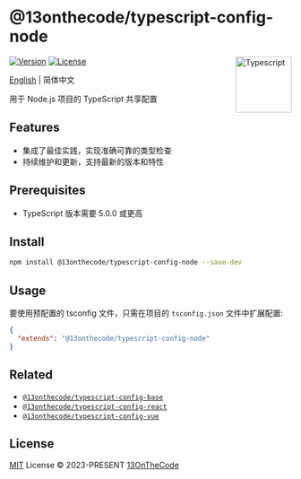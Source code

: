 # @13onthecode/typescript-config-node

<img src="https://github-production-user-asset-6210df.s3.amazonaws.com/137921275/258572450-d0a2270e-45ad-4ed4-aed0-b5c0a2eea988.svg" width="100" height="100" align="right" alt="Typescript" />

[![Version](https://img.shields.io/npm/v/@13onthecode/typescript-config-node?color=1976d2&label=)](https://www.npmjs.com/package/@13onthecode/typescript-config-node)
[![License](https://img.shields.io/npm/l/@13onthecode/typescript-config-node?color=1976d2&label=)](LICENSE.md)

[English](README.md) | 简体中文

用于 Node.js 项目的 TypeScript 共享配置

## Features

- 集成了最佳实践，实现准确可靠的类型检查
- 持续维护和更新，支持最新的版本和特性

## Prerequisites

- TypeScript 版本需要 5.0.0 或更高

## Install

```bash
npm install @13onthecode/typescript-config-node --save-dev
```

## Usage

要使用预配置的 tsconfig 文件，只需在项目的 `tsconfig.json` 文件中扩展配置:

```json
{
  "extends": "@13onthecode/typescript-config-node"
}
```

## Related

- [`@13onthecode/typescript-config-base`](https://github.com/13OnTheCode/typescript-config/tree/main/packages/base)
- [`@13onthecode/typescript-config-react`](https://github.com/13OnTheCode/typescript-config/tree/main/packages/react)
- [`@13onthecode/typescript-config-vue`](https://github.com/13OnTheCode/typescript-config/tree/main/packages/vue)

## License

[MIT](LICENSE.md) License &copy; 2023-PRESENT [13OnTheCode](https://github.com/13OnTheCode)
